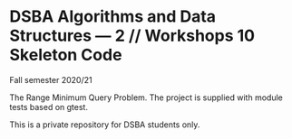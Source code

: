 # DSBA Algorithms and Data Structures — 2 // Workshops 10 Skeleton Code 

Fall semester 2020/21

The Range Minimum Query Problem.
The project is supplied with module tests based on gtest.

This is a private repository for DSBA students only.
